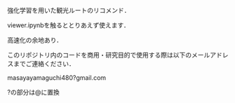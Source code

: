 強化学習を用いた観光ルートのリコメンド．

viewer.ipynbを触るととりあえず使えます．

高速化の余地あり．

このリポジトリ内のコードを商用・研究目的で使用する際は以下のメールアドレスまでご連絡ください．

masayayamaguchi480?gmail.com

?の部分は@に置換
